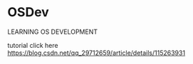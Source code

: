 # OSDev
LEARNING OS DEVELOPMENT 

tutorial click here https://blog.csdn.net/qq_29712659/article/details/115263931
